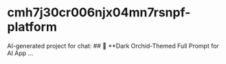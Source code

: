 # cmh7j30cr006njx04mn7rsnpf-platform
AI-generated project for chat: ## 🖤 **Dark Orchid-Themed Full Prompt for AI App ...
